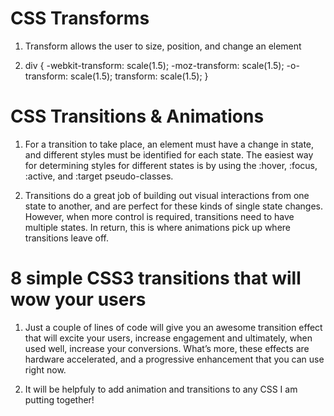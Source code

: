 # CSS Transforms

1. Transform allows the user to size, position, and change an element

2. div {
   -webkit-transform: scale(1.5);
     -moz-transform: scale(1.5);
       -o-transform: scale(1.5);
          transform: scale(1.5);
   }
   
# CSS Transitions & Animations

1. For a transition to take place, an element must have a change in state, and different styles must be identified for each state. The easiest way for determining styles for different states is by using the :hover, :focus, :active, and :target pseudo-classes.

2. Transitions do a great job of building out visual interactions from one state to another, and are perfect for these kinds of single state changes. However, when more control is required, transitions need to have multiple states. In return, this is where animations pick up where transitions leave off.

# 8 simple CSS3 transitions that will wow your users

1. Just a couple of lines of code will give you an awesome transition effect that will excite your users, increase engagement and ultimately, when used well, increase your conversions. What’s more, these effects are hardware accelerated, and a progressive enhancement that you can use right now.

2. It will be helpfuly to add animation and transitions to any CSS I am putting together!
